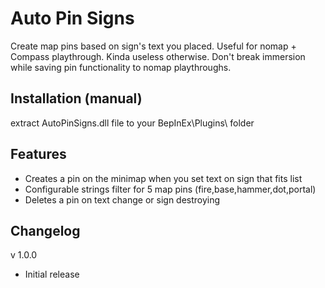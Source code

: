 # Auto Pin Signs
Create map pins based on sign's text you placed. Useful for nomap + Compass playthrough. Kinda useless otherwise. Don't break immersion while saving pin functionality to nomap playthroughs.

## Installation (manual)
extract AutoPinSigns.dll file to your BepInEx\Plugins\ folder

## Features
* Creates a pin on the minimap when you set text on sign that fits list
* Configurable strings filter for 5 map pins (fire,base,hammer,dot,portal)
* Deletes a pin on text change or sign destroying

## Changelog

v 1.0.0
* Initial release
